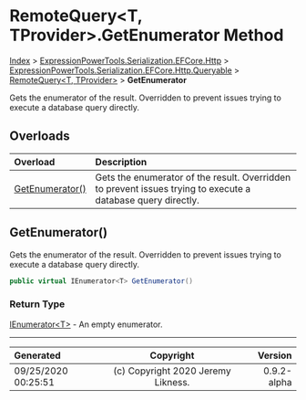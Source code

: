 ﻿# RemoteQuery&lt;T, TProvider>.GetEnumerator Method

[Index](../index.md) > [ExpressionPowerTools.Serialization.EFCore.Http](ExpressionPowerTools.Serialization.EFCore.Http.a.md) > [ExpressionPowerTools.Serialization.EFCore.Http.Queryable](ExpressionPowerTools.Serialization.EFCore.Http.Queryable.n.md) > [RemoteQuery<T, TProvider>](ExpressionPowerTools.Serialization.EFCore.Http.Queryable.RemoteQuery`2.cs.md) > **GetEnumerator**

Gets the enumerator of the result. Overridden to prevent issues trying to execute
            a database query directly.

## Overloads

| Overload | Description |
| :-- | :-- |
| [GetEnumerator()](#getenumerator) | Gets the enumerator of the result. Overridden to prevent issues trying to execute            a database query directly. |
## GetEnumerator()

Gets the enumerator of the result. Overridden to prevent issues trying to execute
            a database query directly.

```csharp
public virtual IEnumerator<T> GetEnumerator()
```

### Return Type

 [IEnumerator&lt;T>](https://docs.microsoft.com/dotnet/api/system.collections.generic.ienumerator-1)  - An empty enumerator.



---

| Generated | Copyright | Version |
| :-- | :-: | --: |
| 09/25/2020 00:25:51 | (c) Copyright 2020 Jeremy Likness. | 0.9.2-alpha |

